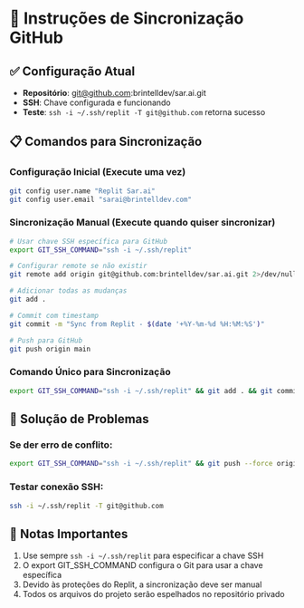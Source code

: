 # 🔄 Instruções de Sincronização GitHub

## ✅ Configuração Atual

- **Repositório**: git@github.com:brintelldev/sar.ai.git
- **SSH**: Chave configurada e funcionando
- **Teste**: `ssh -i ~/.ssh/replit -T git@github.com` retorna sucesso

## 📋 Comandos para Sincronização

### Configuração Inicial (Execute uma vez)
```bash
git config user.name "Replit Sar.ai"
git config user.email "sarai@brintelldev.com"
```

### Sincronização Manual (Execute quando quiser sincronizar)
```bash
# Usar chave SSH específica para GitHub
export GIT_SSH_COMMAND="ssh -i ~/.ssh/replit"

# Configurar remote se não existir
git remote add origin git@github.com:brintelldev/sar.ai.git 2>/dev/null || true

# Adicionar todas as mudanças
git add .

# Commit com timestamp
git commit -m "Sync from Replit - $(date '+%Y-%m-%d %H:%M:%S')"

# Push para GitHub
git push origin main
```

### Comando Único para Sincronização
```bash
export GIT_SSH_COMMAND="ssh -i ~/.ssh/replit" && git add . && git commit -m "Sync from Replit - $(date '+%Y-%m-%d %H:%M:%S')" && git push origin main
```

## 🔧 Solução de Problemas

### Se der erro de conflito:
```bash
export GIT_SSH_COMMAND="ssh -i ~/.ssh/replit" && git push --force origin main
```

### Testar conexão SSH:
```bash
ssh -i ~/.ssh/replit -T git@github.com
```

## 📝 Notas Importantes

1. Use sempre `ssh -i ~/.ssh/replit` para especificar a chave SSH
2. O export GIT_SSH_COMMAND configura o Git para usar a chave específica
3. Devido às proteções do Replit, a sincronização deve ser manual
4. Todos os arquivos do projeto serão espelhados no repositório privado